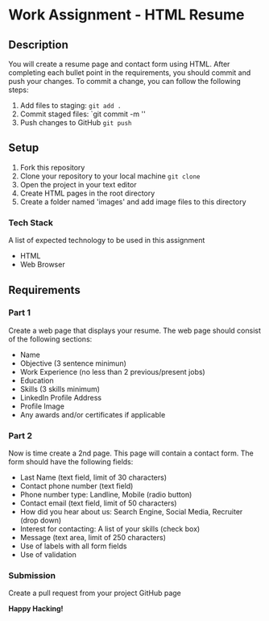 # Work Assignment - HTML Resume

## Description
You will create a resume page and contact form using HTML. After completing each bullet point in the requirements, you should commit and push your changes. To commit a change, you can follow the following steps:

1. Add files to staging: `git add .`
2. Commit staged files: `git commit -m '<some-information-message-here>'
3. Push changes to GitHub `git push`

## Setup
1. Fork this repository
2. Clone your repository to your local machine `git clone`
3. Open the project in your text editor
4. Create HTML pages in the root directory
5. Create a folder named 'images' and add image files to this directory

### Tech Stack
A list of expected technology to be used in this assignment

* HTML
* Web Browser
 
## Requirements

### Part 1

Create a web page that displays your resume. The web page should consist of the following sections:

* Name
* Objective (3 sentence minimun)
* Work Experience (no less than 2 previous/present jobs)
* Education
* Skills (3 skills minimum)
* LinkedIn Profile Address
* Profile Image
* Any awards and/or certificates if applicable

### Part 2

Now is time create a 2nd page. This page will contain a contact form. The form should have the following fields:

* Last Name (text field, limit of 30 characters)
* Contact phone number (text field)
* Phone number type: Landline, Mobile (radio button)
* Contact email (text field, limit of 50 characters)
* How did you hear about us: Search Engine, Social Media, Recruiter (drop down)
* Interest for contacting: A list of your skills (check box)
* Message (text area, limit of 250 characters)
* Use of labels with all form fields
* Use of validation

### Submission
Create a pull request from your project GitHub page

**Happy Hacking!**

